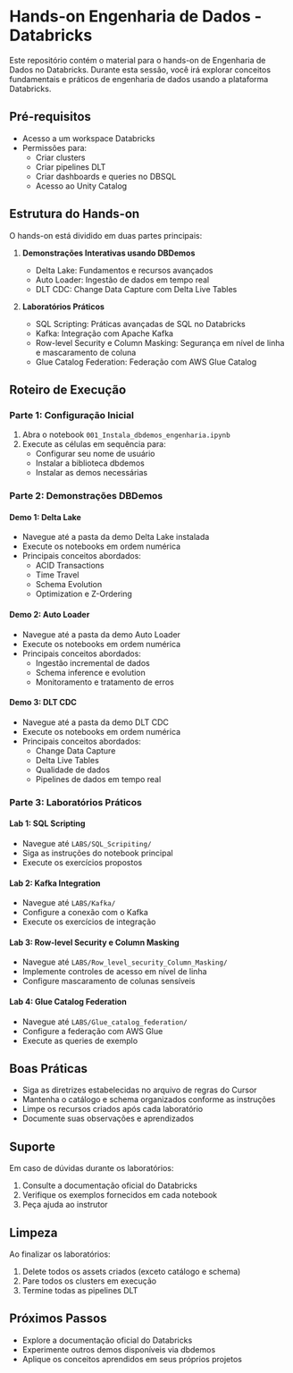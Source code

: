 # Hands-on Engenharia de Dados - Databricks

Este repositório contém o material para o hands-on de Engenharia de Dados no Databricks. Durante esta sessão, você irá explorar conceitos fundamentais e práticos de engenharia de dados usando a plataforma Databricks.

## Pré-requisitos

- Acesso a um workspace Databricks
- Permissões para:
  - Criar clusters
  - Criar pipelines DLT
  - Criar dashboards e queries no DBSQL
  - Acesso ao Unity Catalog

## Estrutura do Hands-on

O hands-on está dividido em duas partes principais:

1. **Demonstrações Interativas usando DBDemos**
   - Delta Lake: Fundamentos e recursos avançados
   - Auto Loader: Ingestão de dados em tempo real
   - DLT CDC: Change Data Capture com Delta Live Tables

2. **Laboratórios Práticos**
   - SQL Scripting: Práticas avançadas de SQL no Databricks
   - Kafka: Integração com Apache Kafka
   - Row-level Security e Column Masking: Segurança em nível de linha e mascaramento de coluna
   - Glue Catalog Federation: Federação com AWS Glue Catalog

## Roteiro de Execução

### Parte 1: Configuração Inicial

1. Abra o notebook `001_Instala_dbdemos_engenharia.ipynb`
2. Execute as células em sequência para:
   - Configurar seu nome de usuário
   - Instalar a biblioteca dbdemos
   - Instalar as demos necessárias

### Parte 2: Demonstrações DBDemos

#### Demo 1: Delta Lake
- Navegue até a pasta da demo Delta Lake instalada
- Execute os notebooks em ordem numérica
- Principais conceitos abordados:
  - ACID Transactions
  - Time Travel
  - Schema Evolution
  - Optimization e Z-Ordering

#### Demo 2: Auto Loader
- Navegue até a pasta da demo Auto Loader
- Execute os notebooks em ordem numérica
- Principais conceitos abordados:
  - Ingestão incremental de dados
  - Schema inference e evolution
  - Monitoramento e tratamento de erros

#### Demo 3: DLT CDC
- Navegue até a pasta da demo DLT CDC
- Execute os notebooks em ordem numérica
- Principais conceitos abordados:
  - Change Data Capture
  - Delta Live Tables
  - Qualidade de dados
  - Pipelines de dados em tempo real

### Parte 3: Laboratórios Práticos

#### Lab 1: SQL Scripting
- Navegue até `LABS/SQL_Scripiting/`
- Siga as instruções do notebook principal
- Execute os exercícios propostos

#### Lab 2: Kafka Integration
- Navegue até `LABS/Kafka/`
- Configure a conexão com o Kafka
- Execute os exercícios de integração

#### Lab 3: Row-level Security e Column Masking
- Navegue até `LABS/Row_level_security_Column_Masking/`
- Implemente controles de acesso em nível de linha
- Configure mascaramento de colunas sensíveis

#### Lab 4: Glue Catalog Federation
- Navegue até `LABS/Glue_catalog_federation/`
- Configure a federação com AWS Glue
- Execute as queries de exemplo

## Boas Práticas

- Siga as diretrizes estabelecidas no arquivo de regras do Cursor
- Mantenha o catálogo e schema organizados conforme as instruções
- Limpe os recursos criados após cada laboratório
- Documente suas observações e aprendizados

## Suporte

Em caso de dúvidas durante os laboratórios:
1. Consulte a documentação oficial do Databricks
2. Verifique os exemplos fornecidos em cada notebook
3. Peça ajuda ao instrutor

## Limpeza

Ao finalizar os laboratórios:
1. Delete todos os assets criados (exceto catálogo e schema)
2. Pare todos os clusters em execução
3. Termine todas as pipelines DLT

## Próximos Passos

- Explore a documentação oficial do Databricks
- Experimente outros demos disponíveis via dbdemos
- Aplique os conceitos aprendidos em seus próprios projetos 
